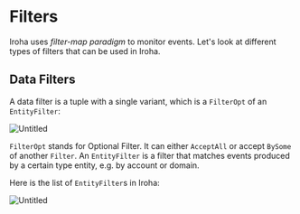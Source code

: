 # Filters

Iroha uses _filter-map paradigm_ to monitor events. Let's look at different
types of filters that can be used in Iroha.

## Data Filters

A data filter is a tuple with a single variant, which is a `FilterOpt` of
an `EntityFilter`:

![Untitled](/img/data_filters.png)

`FilterOpt` stands for Optional Filter. It can either `AcceptAll` or accept
`BySome` of another `Filter`. An `EntityFilter` is a filter that matches
events produced by a certain type entity, e.g. by account or domain.

Here is the list of `EntityFilter`s in Iroha:

![Untitled](/img/entity_filters.png)
